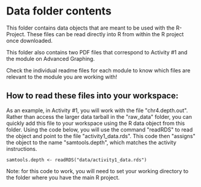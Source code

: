 # Data folder contents

This folder contains data objects that are meant to be used with the R-Project. These files can be read directly into R from within the R project once downloaded.

This folder also contains two PDF files that correspond to Activity #1 and the module on Advanced Graphing. 

Check the individual readme files for each module to know which files are relevant to the module you are working with!

## How to read these files into your workspace:
As an example, in Activity #1, you will work with the file "chr4.depth.out". Rather than access the larger data tarball in the "raw_data" folder, you can quickly add this file to your workspace using the R data object from this folder. Using the code below, you will use the command "readRDS" to read the object and point to the file "activity1_data.rds". This code then "assigns" the object to the name "samtools.depth", which matches the activity instructions. 

```
samtools.depth <- readRDS("data/activity1_data.rds")
```

Note: for this code to work, you will need to set your working directory to the folder where you have the main R project. 
